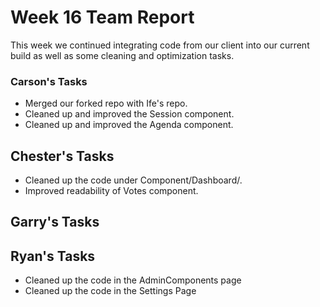 # Week 16 Team Report

This week we continued integrating code from our client into our current build as well as some cleaning and optimization tasks.

### Carson's Tasks
- Merged our forked repo with Ife's repo.
- Cleaned up and improved the Session component.
- Cleaned up and improved the Agenda component.


## Chester's Tasks
- Cleaned up the code under Component/Dashboard/.
- Improved readability of Votes component.

## Garry's Tasks



## Ryan's Tasks
- Cleaned up the code in the AdminComponents page 
- Cleaned up the code in the Settings Page
